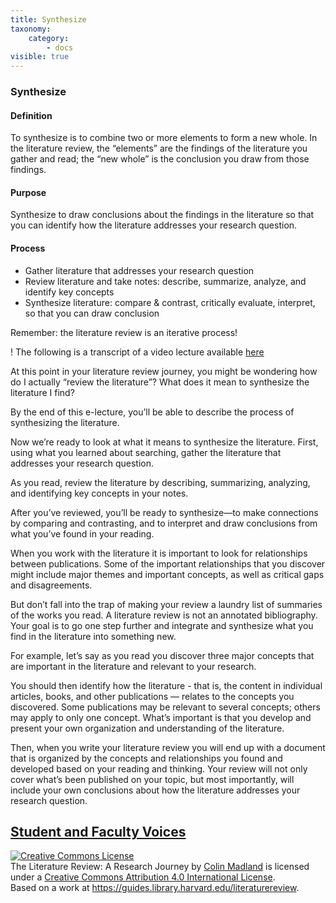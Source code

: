 ```yaml
---
title: Synthesize
taxonomy:
    category:
        - docs
visible: true
---
```

### Synthesize


#### Definition

To synthesize is to combine two or more elements to form a new whole. In the literature review, the “elements” are the findings of the literature you gather and read; the “new whole” is the conclusion you draw from those findings.

#### Purpose

Synthesize to draw conclusions about the findings in the literature so that you can identify how the literature addresses your research question.

#### Process

-  Gather literature that addresses your research question
-  Review literature and take notes: describe, summarize, analyze, and identify key concepts
-  Synthesize literature: compare & contrast, critically evaluate, interpret, so that you can draw conclusion

Remember: the literature review is an iterative process!

! The following is a transcript of a video lecture available [here](http://gseacademic.harvard.edu/~instruct/gutman_library/litreview/synthesize/player.html)

At this point in your literature review journey, you might be wondering how do I actually “review the literature”? What does it mean to synthesize the literature I find?

By the end of this e-lecture, you’ll be able to describe the process of synthesizing the literature.

Now we’re ready to look at what it means to synthesize the literature.
First, using what you learned about searching, gather the literature that addresses your research question.

As you read, review the literature by describing, summarizing, analyzing, and identifying key concepts in your notes.

After you’ve reviewed, you’ll be ready to synthesize—to make connections by comparing and contrasting, and to interpret and draw conclusions from what you’ve found in your reading.

When you work with the literature it is important to look for relationships between publications. Some of the important relationships that you discover might include major themes and important concepts, as well as critical gaps and disagreements.

But don’t fall into the trap of making your review a laundry list of summaries of the works you read. A literature review is not an annotated bibliography. Your goal is to go one step further and integrate and synthesize what you find in the literature into something new.

For example, let’s say as you read you discover three major concepts that are important in the literature and relevant to your research.

You should then identify how the literature - that is, the content in individual articles, books, and other publications — relates to the concepts you discovered. Some publications may be relevant to several concepts; others may apply to only one concept. What’s important is that you develop and present your own organization and understanding of the literature.

Then, when you write your literature review you will end up with a document that is organized by the concepts and relationships you found and developed based on your reading and thinking. Your review will not only cover what’s been published on your topic, but most importantly, will include your own conclusions about how the literature addresses your research question.

[Student and Faculty Voices](https://guides.library.harvard.edu/c.php?g=310271&p=2071511#s-lg-box-6323792)
---

<a rel="license" href="http://creativecommons.org/licenses/by/4.0/"><img alt="Creative Commons License" style="border-width:0" src="https://i.creativecommons.org/l/by/4.0/88x31.png" /></a><br /><span xmlns:dct="http://purl.org/dc/terms/" property="dct:title">The Literature Review: A Research Journey</span> by <a xmlns:cc="http://creativecommons.org/ns#" href="https://lit.madland.ca/home/how-to-lit-review" property="cc:attributionName" rel="cc:attributionURL">Colin Madland</a> is licensed under a <a rel="license" href="http://creativecommons.org/licenses/by/4.0/">Creative Commons Attribution 4.0 International License</a>.<br />Based on a work at <a xmlns:dct="http://purl.org/dc/terms/" href="https://guides.library.harvard.edu/literaturereview" rel="dct:source">https://guides.library.harvard.edu/literaturereview</a>.
